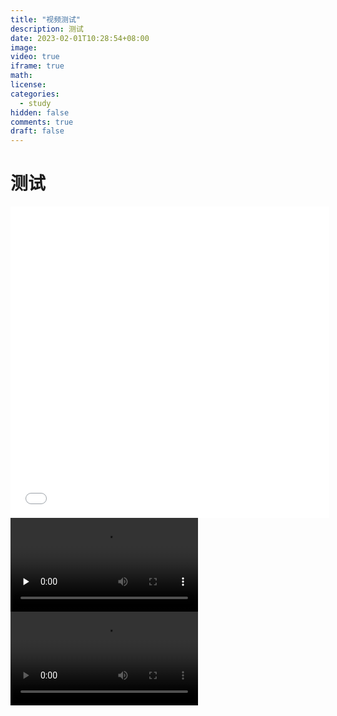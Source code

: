 ```yaml
---
title: "视频测试"
description: 测试
date: 2023-02-01T10:28:54+08:00
image: 
video: true
iframe: true
math: 
license: 
categories:
  - study
hidden: false
comments: true
draft: false
---
```


# 测试

<iframe height=498 width=510 src="/content/post/vlog/test.mp4" frameborder=0 allowfullscreen></iframe>
</br>
<video id="video" controls="" preload="none">
  <source id="mp4" src="/content/post/vlog/test.mp4" type="video/mp4">
</video>

</br>
<video src="./test.mp4" controls=""></video>
